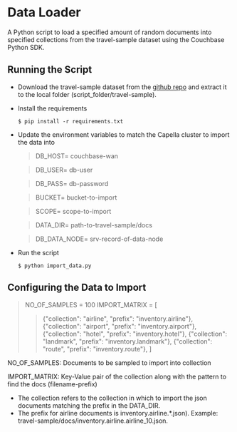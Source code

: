 # Data Loader

A Python script to load a specified amount of random documents into specified collections from the travel-sample dataset using the Couchbase Python SDK.

## Running the Script

- Download the travel-sample dataset from the [github repo](https://github.com/couchbase/docloader/blob/master/examples/travel-sample.zip) and extract it to the local folder (script_folder/travel-sample).
- Install the requirements

  `$ pip install -r requirements.txt`

- Update the environment variables to match the Capella cluster to import the data into

  > DB_HOST= couchbase-wan

  > DB_USER= db-user

  > DB_PASS= db-password

  > BUCKET= bucket-to-import

  > SCOPE= scope-to-import

  > DATA_DIR= path-to-travel-sample/docs

  > DB_DATA_NODE= srv-record-of-data-node

- Run the script

  `$ python import_data.py`

## Configuring the Data to Import

> NO_OF_SAMPLES = 100
> IMPORT_MATRIX = [
>
> > {"collection": "airline", "prefix": "inventory.airline"},
> > {"collection": "airport", "prefix": "inventory.airport"},
> > {"collection": "hotel", "prefix": "inventory.hotel"},
> > {"collection": "landmark", "prefix": "inventory.landmark"},
> > {"collection": "route", "prefix": "inventory.route"},
> > ]

NO_OF_SAMPLES: Documents to be sampled to import into collection

IMPORT_MATRIX: Key-Value pair of the collection along with the pattern to find the docs (filename-prefix)

- The collection refers to the collection in which to import the json documents matching the prefix in the DATA_DIR.
- The prefix for airline documents is inventory.airline.\*.json).
  Example: travel-sample/docs/inventory.airline.airline_10.json.
